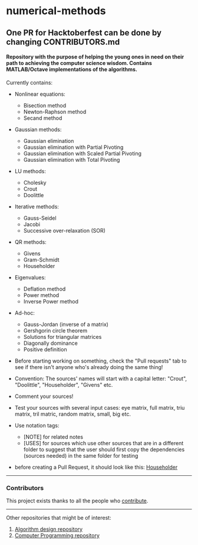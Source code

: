# numerical-methods 
## One PR for Hacktoberfest can be done by changing CONTRIBUTORS.md


#### Repository with the purpose of helping the young ones in need on their path to achieving the computer science wisdom. Contains MATLAB/Octave implementations of the algorithms.

Currently contains:
- Nonlinear equations:
	- Bisection method
	- Newton-Raphson method
	- Secand method
- Gaussian methods:
	- Gaussian elimination
	- Gaussian elimination with Partial Pivoting
	- Gaussian elimination with Scaled Partial Pivoting
	- Gaussian elimination with Total Pivoting
- LU methods:
	- Cholesky
	- Crout
	- Doolittle
- Iterative methods:
	- Gauss-Seidel
	- Jacobi
	- Successive over-relaxation (SOR)
- QR methods:
	- Givens
	- Gram-Schmidt
	- Householder
- Eigenvalues:
	- Deflation method
	- Power method
	- Inverse Power method
- Ad-hoc:
	- Gauss-Jordan (inverse of a matrix)
	- Gershgorin circle theorem
	- Solutions for triangular matrices
	- Diagonally dominance
	- Positive definition

- Before starting working on something, check the "Pull requests" tab to see if there isn't anyone who's already doing the same thing!
- Convention: The sources' names will start with a capital letter: "Crout", "Doolittle", "Householder", "Givens" etc.
- Comment your sources!
- Test your sources with several input cases: eye matrix, full matrix, triu matrix, tril matric, random matrix, small, big etc.
- Use notation tags:
	- [NOTE] for related notes
	- [USES] for sources which use other sources that are in a different folder to suggest that the user should first copy the dependencies (sources needed) in the same folder for testing 
- before creating a Pull Request, it should look like this: [Householder](https://github.com/radusqrt/help-the-kids/blob/master/MN/Algoritmi/QR/Householder/Householder.m)

-------------------------------------------------------------------------------------------------

### Contributors

This project exists thanks to all the people who <a href="https://github.com/radusqrt/numerical-methods/graphs/contributors">contribute</a>.

-------------------------------------------------------------------------------------------------

Other repositories that might be of interest:
1. [Algorithm design repository](https://github.com/radusqrt/algorithm-design)
2. [Computer Programming repository](https://github.com/radusqrt/computer-programming)

